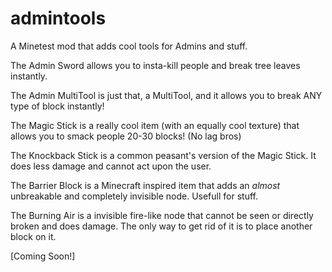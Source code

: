 # admintools
A Minetest mod that adds cool tools for Admins and stuff.

The Admin Sword allows you to insta-kill people and break tree leaves instantly.

The Admin MultiTool is just that, a MultiTool, and it allows you to break ANY type of block instantly!

The Magic Stick is a really cool item (with an equally cool texture) that allows you to smack people 20-30 blocks!
(No lag bros)

The Knockback Stick is a common peasant's version of the Magic Stick. It does less damage and cannot act upon the user.

The Barrier Block is a Minecraft inspired item that adds an *almost* unbreakable and completely invisible node. Usefull for stuff.

The Burning Air is a invisible fire-like node that cannot be seen or directly broken and does damage. The only way to get rid of it is to place another block on it.

[Coming Soon!]
